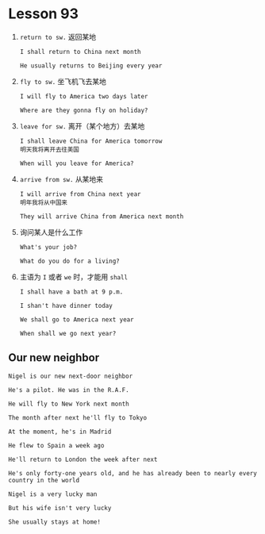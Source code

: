 # Lesson 93

1. `return to sw.` 返回某地

   ```
   I shall return to China next month

   He usually returns to Beijing every year
   ```

2. `fly to sw.` 坐飞机飞去某地

   ```
   I will fly to America two days later

   Where are they gonna fly on holiday?
   ```

3. `leave for sw.` 离开（某个地方）去某地

   ```
   I shall leave China for America tomorrow
   明天我将离开去往美国

   When will you leave for America?
   ```

4. `arrive from sw.` 从某地来

   ```
   I will arrive from China next year
   明年我将从中国来

   They will arrive China from America next month
   ```

5. 询问某人是什么工作

   ```
   What's your job?

   What do you do for a living?
   ```

6. 主语为 `I` 或者 `we` 时，才能用 `shall`

   ```
   I shall have a bath at 9 p.m.

   I shan't have dinner today

   We shall go to America next year

   When shall we go next year?
   ```

## Our new neighbor

```
Nigel is our new next-door neighbor

He's a pilot. He was in the R.A.F.

He will fly to New York next month

The month after next he'll fly to Tokyo

At the moment, he's in Madrid

He flew to Spain a week ago

He'll return to London the week after next

He's only forty-one years old, and he has already been to nearly every country in the world

Nigel is a very lucky man

But his wife isn't very lucky

She usually stays at home!
```
